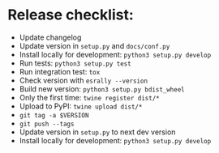 # Release checklist:

* Update changelog
* Update version in `setup.py` and `docs/conf.py`
* Install locally for development: `python3 setup.py develop`
* Run tests: `python3 setup.py test`
* Run integration test: `tox`
* Check version with `esrally --version`
* Build new version: `python3 setup.py bdist_wheel`
* Only the first time: `twine register dist/*`
* Upload to PyPI: `twine upload dist/*`
* `git tag -a $VERSION`
* `git push --tags`
* Update version in `setup.py` to next dev version
* Install locally for development: `python3 setup.py develop`